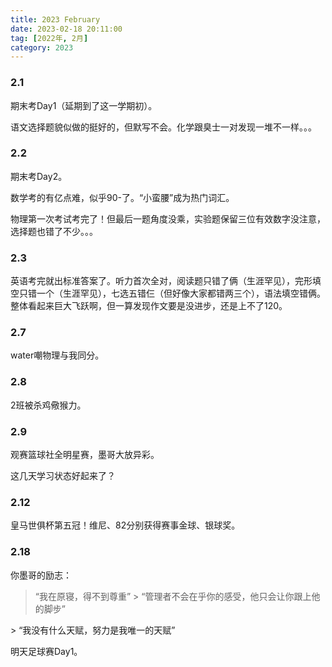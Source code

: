 ```yaml
---
title: 2023 February
date: 2023-02-18 20:11:00
tag: [2022年, 2月]
category: 2023
---
```


### 2.1

期末考Day1（延期到了这一学期初）。

语文选择题貌似做的挺好的，但默写不会。化学跟臭士一对发现一堆不一样。。。

### 2.2

期末考Day2。

数学考的有亿点难，似乎90-了。“小蛮腰”成为热门词汇。

物理第一次考试考完了！但最后一题角度没乘，实验题保留三位有效数字没注意，选择题也错了不少。。。

### 2.3

英语考完就出标准答案了。听力首次全对，阅读题只错了俩（生涯罕见），完形填空只错一个（生涯罕见），七选五错仨（但好像大家都错两三个），语法填空错俩。整体看起来巨大飞跃啊，但一算发现作文要是没进步，还是上不了120。

### 2.7

water嘲物理与我同分。

### 2.8

2班被杀鸡儆猴力。

### 2.9

观赛篮球社全明星赛，墨哥大放异彩。

这几天学习状态好起来了？

### 2.12

皇马世俱杯第五冠！维尼、82分别获得赛事金球、银球奖。

### 2.18

你墨哥的励志：

> “我在原寝，得不到尊重”
​>
> “管理者不会在乎你的感受，他只会让你跟上他的脚步”
>
​> “我没有什么天赋，努力是我唯一的天赋”

明天足球赛Day1。